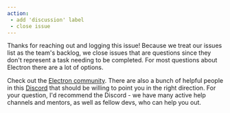 ```yaml
---
action:
 - add 'discussion' label
 - close issue
---
```


Thanks for reaching out and logging this issue! Because we treat our issues list as the team's backlog, we close issues that are questions since they don't represent a task needing to be completed. For most questions about Electron there are a lot of options. 

Check out the [Electron community](https://www.electronjs.org/community#boilerplates). There are also a bunch of helpful people in this [Discord](https://discord.gg/electron) that should be willing to point you in the right direction. For your question, I'd recommend the Discord - we have many active help channels and mentors, as well as fellow devs, who can help you out.
